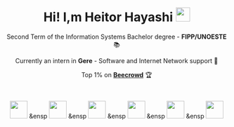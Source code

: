 <h1 align="center">Hi! I,m Heitor Hayashi <img src="https://media.tenor.com/images/30169e4a670daf12443df7d2dd140176/tenor.gif" height="32" /></h1>

<p align="center">Second Term of the Information Systems Bachelor degree - <b>FIPP/UNOESTE</b> 📚</p>
<p align="center">Currently an intern in <b>Gere</b> - Software and Internet Network support 💼</p>
<p align="center">Top 1% on <a href="https://judge.beecrowd.com/pt/profile/969858" target="_blank"><b>Beecrowd</b></a> 🏆</p>
<br>
<p align="center">
            <img width="40px" src="https://cdn.jsdelivr.net/gh/devicons/devicon@latest/icons/c/c-plain.svg" />
            &ensp
            <img width="40px" src="https://cdn.jsdelivr.net/gh/devicons/devicon@latest/icons/css3/css3-plain.svg" />
            &ensp
            <img width="40px" src="https://cdn.jsdelivr.net/gh/devicons/devicon@latest/icons/html5/html5-plain.svg" />
            &ensp
            <img width="40px" src="https://cdn.jsdelivr.net/gh/devicons/devicon@latest/icons/javascript/javascript-plain.svg" />
            &ensp
            <img width="40px" src="https://cdn.jsdelivr.net/gh/devicons/devicon@latest/icons/mysql/mysql-original.svg" />
            &ensp
            <img width="40px" src="https://cdn.jsdelivr.net/gh/devicons/devicon@latest/icons/python/python-plain.svg" />
          
</p>
